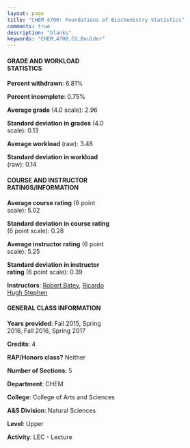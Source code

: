 ```yaml
---
layout: page
title: "CHEM 4700: Foundations of Biochemistry Statistics"
comments: true
description: "blanks"
keywords: "CHEM,4700,CU,Boulder"
---
```

<head>
<script src="https://ajax.googleapis.com/ajax/libs/jquery/2.1.3/jquery.min.js"></script>
<script src="https://dl.dropboxusercontent.com/s/pc42nxpaw1ea4o9/highcharts.js?dl=0"></script>
<!-- <script src="../assets/js/highcharts.js"></script> -->
<style type="text/css">@font-face {
	font-family: "Bebas Neue";
	src: url(https://www.filehosting.org/file/details/544349/BebasNeue Regular.otf) format("opentype");
	}
	h1.Bebas { 
		font-family: "Bebas Neue", Verdana, Tahoma;
	}
</style>
</head>
<body>
	<div id="container" style="float: right; width: 45%; height: 88%; margin-left: 2.5%; margin-right: 2.5%;"></div>
	<script language="JavaScript">
		$(document).ready(function() {
		var chart = {type: 'column'};
		var title = {text: 'Grade Distribution'};
		var xAxis = {categories: ['A','B','C','D','F'],crosshair: true};
		var yAxis = {min: 0,title: {text: 'Percentage'}};
		var tooltip = {headerFormat: '<center><b><span style="font-size:20px">{point.key}</span></b></center>',
		               pointFormat: '<td style="padding:0"><b>{point.y:.1f}%</b></td>',
		               footerFormat: '</table>',shared: true,useHTML: true};
		var plotOptions = {column: {pointPadding: 0.0,borderWidth: 0}};  
		var credits = {enabled: false};var series= [{name: 'Percent',data: [37.97,31.2,25.73,3.78,1.31,]}];
		var json = {};
		json.chart = chart;
		json.title = title;
		json.tooltip = tooltip;
		json.xAxis = xAxis;
		json.yAxis = yAxis;  
		json.series = series;
		json.plotOptions = plotOptions;  
		json.credits = credits;
		$('#container').highcharts(json);
	});
	</script>
</body>
			   
#### GRADE AND WORKLOAD STATISTICS

**Percent withdrawn**: 6.81%

**Percent incomplete**: 0.75%

**Average grade** (4.0 scale): 2.96

**Standard deviation in grades** (4.0 scale): 0.13

**Average workload** (raw): 3.48

**Standard deviation in workload** (raw): 0.14

#### COURSE AND INSTRUCTOR RATINGS/INFORMATION

**Average course rating** (6 point scale): 5.02

**Standard deviation in course rating** (6 point scale): 0.28

**Average instructor rating** (6 point scale): 5.25

**Standard deviation in instructor rating** (6 point scale): 0.39

**Instructors**: <a href='../../instructors/Robert_Batey'>Robert Batey</a>, <a href='../../instructors/Ricardo_Hugh_Stephen'>Ricardo Hugh Stephen</a>

#### GENERAL CLASS INFORMATION

**Years provided**: Fall 2015, Spring 2016, Fall 2016, Spring 2017

**Credits**: 4

**RAP/Honors class?** Neither

**Number of Sections**: 5

**Department**: CHEM

**College**: College of Arts and Sciences

**A&S Division**: Natural Sciences

**Level**: Upper

**Activity**: LEC - Lecture
